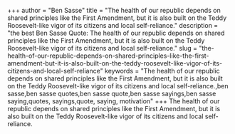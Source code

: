 +++
author = "Ben Sasse"
title = "The health of our republic depends on shared principles like the First Amendment, but it is also built on the Teddy Roosevelt-like vigor of its citizens and local self-reliance."
description = "the best Ben Sasse Quote: The health of our republic depends on shared principles like the First Amendment, but it is also built on the Teddy Roosevelt-like vigor of its citizens and local self-reliance."
slug = "the-health-of-our-republic-depends-on-shared-principles-like-the-first-amendment-but-it-is-also-built-on-the-teddy-roosevelt-like-vigor-of-its-citizens-and-local-self-reliance"
keywords = "The health of our republic depends on shared principles like the First Amendment, but it is also built on the Teddy Roosevelt-like vigor of its citizens and local self-reliance.,ben sasse,ben sasse quotes,ben sasse quote,ben sasse sayings,ben sasse saying,quotes, sayings,quote, saying, motivation"
+++
The health of our republic depends on shared principles like the First Amendment, but it is also built on the Teddy Roosevelt-like vigor of its citizens and local self-reliance.
